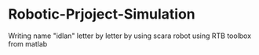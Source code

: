 # Robotic-Prjoject-Simulation

Writing name "idlan" letter by letter by using scara robot using RTB toolbox from matlab
